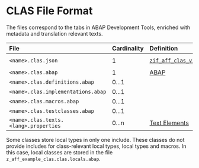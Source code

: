 # CLAS File Format

The files correspond to the tabs in ABAP Development Tools, enriched with metadata and translation relevant texts.

File | Cardinality | Definition | Schema | Example
:--- | :---  | :--- | :--- | :---
`<name>.clas.json` | 1 | [`zif_aff_clas_v1.intf.abap`](./type/zif_aff_clas_v1.intf.abap) | [`clas-v1.json`](./clas-v1.json) | [`z_aff_example_clas.clas.json`](./examples/z_aff_example_clas.clas.json)
`<name>.clas.abap` | 1 | [ABAP](https://help.sap.com/doc/abapdocu_cp_index_htm/CLOUD/en-US/index.htm?file=abapclass.htm) | - | [`z_aff_example_clas.clas.abap`](./examples/z_aff_example_clas.clas.abap)
`<name>.clas.definitions.abap` | 0...1 | | - | [`z_aff_example_clas.clas.definitions.abap`](./examples/z_aff_example_clas.clas.definitions.abap)
`<name>.clas.implementations.abap` | 0...1 | | - | [`z_aff_example_clas.clas.implementations.abap`](./examples/z_aff_example_clas.clas.implementations.abap)
`<name>.clas.macros.abap` | 0...1 | | - | [`z_aff_example_clas.clas.macros.abap`](./examples/z_aff_example_clas.clas.macros.abap)
`<name>.clas.testclasses.abap` | 0...1 | | - | [`z_aff_example_clas.clas.testclasses.abap`](./examples/z_aff_example_clas.clas.testclasses.abap)
`<name>.clas.texts.<lang>.properties` | 0...n | [Text Elements](https://help.sap.com/viewer/c238d694b825421f940829321ffa326a/7.40.19/en-US/4ec6cf916e391014adc9fffe4e204223.html) | - | [`z_aff_example_clas.clas.texts.en.properties`](./examples/z_aff_example_clas.clas.texts.en.properties)


Some classes store local types in only one include.
These classes do not provide includes for class-relevant local types, local types and macros.
In this case, local classes are stored in the file `z_aff_example_clas.clas.locals.abap`.
